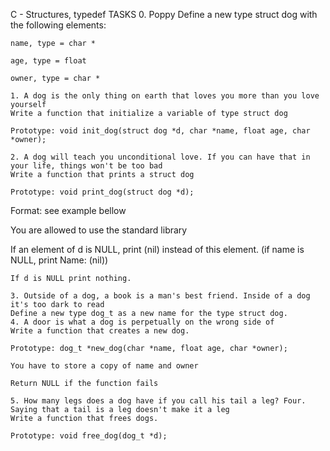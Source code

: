 C - Structures, typedef
TASKS
0. Poppy
Define a new type struct dog with the following elements:

	name, type = char *

	age, type = float

	owner, type = char *

	1. A dog is the only thing on earth that loves you more than you love yourself
	Write a function that initialize a variable of type struct dog

	Prototype: void init_dog(struct dog *d, char *name, float age, char *owner);

	2. A dog will teach you unconditional love. If you can have that in your life, things won't be too bad
	Write a function that prints a struct dog

	Prototype: void print_dog(struct dog *d);

Format: see example bellow

You are allowed to use the standard library

If an element of d is NULL, print (nil) instead of this element. (if name is NULL, print Name: (nil))

	If d is NULL print nothing.

	3. Outside of a dog, a book is a man's best friend. Inside of a dog it's too dark to read
	Define a new type dog_t as a new name for the type struct dog.
	4. A door is what a dog is perpetually on the wrong side of
	Write a function that creates a new dog.

	Prototype: dog_t *new_dog(char *name, float age, char *owner);

	You have to store a copy of name and owner

	Return NULL if the function fails

	5. How many legs does a dog have if you call his tail a leg? Four. Saying that a tail is a leg doesn't make it a leg
	Write a function that frees dogs.

	Prototype: void free_dog(dog_t *d);


